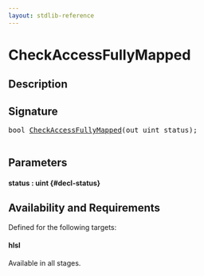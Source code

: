 ```yaml
---
layout: stdlib-reference
---
```


# CheckAccessFullyMapped

## Description





## Signature 

<pre>
<span class="code_keyword">bool</span> <a href="/stdlib-reference/global-decls/CheckAccessFullyMapped">CheckAccessFullyMapped</a>(<span class="code_keyword">out</span> <span class="code_keyword">uint</span> <span class='code_param'>status</span>);

</pre>

## Parameters

#### status  : uint {#decl-status}

## Availability and Requirements

Defined for the following targets:

#### hlsl
Available in all stages.



